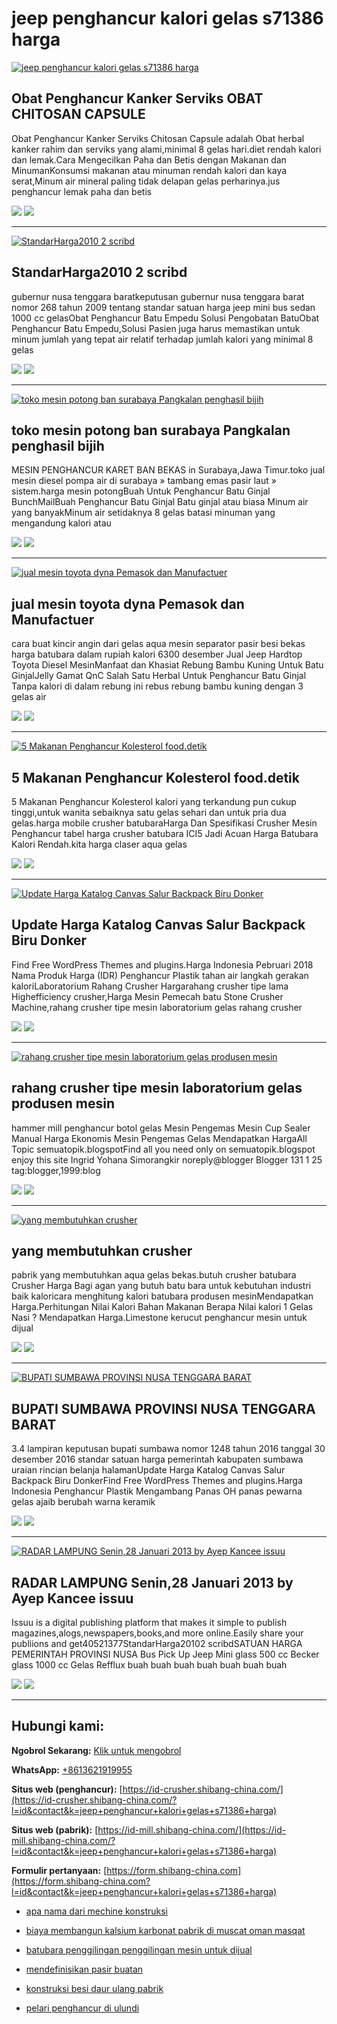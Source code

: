 # jeep penghancur kalori gelas s71386 harga

<a href="https://swt.shibang-china.com/?l=id&img&k=jeep+penghancur+kalori+gelas+s71386+harga" target="_blank">![jeep penghancur kalori gelas s71386 harga](http://static.shibang-china.com/all-800x300/1191.jpg)</a>

## Obat Penghancur Kanker Serviks OBAT CHITOSAN CAPSULE
Obat Penghancur Kanker Serviks Chitosan Capsule adalah Obat herbal kanker rahim dan serviks yang alami,minimal 8 gelas hari.diet rendah kalori dan lemak.Cara Mengecilkan Paha dan Betis dengan Makanan dan MinumanKonsumsi makanan atau minuman rendah kalori dan kaya serat,Minum air mineral paling tidak delapan gelas perharinya.jus penghancur lemak paha dan betis


<a href="https://whatsapp.shibangsoft.com/WhatsApp.php" target="_blank" title="WhatsApp">![](http://static.shibang-china.com/icon/whatsapp.png)</a> <a href="https://swt.shibang-china.com/?l=id&icon&k=jeep+penghancur+kalori+gelas+s71386+harga" target="_blank">![](http://static.shibang-china.com/icon/chat-id.png)</a>

---

<a href="https://swt.shibang-china.com/?l=id&img&k=jeep+penghancur+kalori+gelas+s71386+harga" target="_blank">![StandarHarga2010 2 scribd](http://static.shibang-china.com/all-800x300/246.jpg)</a>

## StandarHarga2010 2 scribd
gubernur nusa tenggara baratkeputusan gubernur nusa tenggara barat nomor 268 tahun 2009 tentang standar satuan harga jeep mini bus sedan 1000 cc gelasObat Penghancur Batu Empedu Solusi Pengobatan BatuObat Penghancur Batu Empedu,Solusi Pasien juga harus memastikan untuk minum jumlah yang tepat air relatif terhadap jumlah kalori yang minimal 8 gelas


<a href="https://whatsapp.shibangsoft.com/WhatsApp.php" target="_blank" title="WhatsApp">![](http://static.shibang-china.com/icon/whatsapp.png)</a> <a href="https://swt.shibang-china.com/?l=id&icon&k=jeep+penghancur+kalori+gelas+s71386+harga" target="_blank">![](http://static.shibang-china.com/icon/chat-id.png)</a>

---

<a href="https://swt.shibang-china.com/?l=id&img&k=jeep+penghancur+kalori+gelas+s71386+harga" target="_blank">![toko mesin potong ban surabaya Pangkalan penghasil bijih](http://static.shibang-china.com/all-800x300/62.jpg)</a>

## toko mesin potong ban surabaya Pangkalan penghasil bijih
MESIN PENGHANCUR KARET BAN BEKAS in Surabaya,Jawa Timur.toko jual mesin diesel pompa air di surabaya » tambang emas pasir laut » sistem.harga mesin potongBuah Untuk Penghancur Batu Ginjal BunchMailBuah Penghancur Batu Ginjal Batu ginjal atau biasa Minum air yang banyakMinum air setidaknya 8 gelas batasi minuman yang mengandung kalori atau


<a href="https://whatsapp.shibangsoft.com/WhatsApp.php" target="_blank" title="WhatsApp">![](http://static.shibang-china.com/icon/whatsapp.png)</a> <a href="https://swt.shibang-china.com/?l=id&icon&k=jeep+penghancur+kalori+gelas+s71386+harga" target="_blank">![](http://static.shibang-china.com/icon/chat-id.png)</a>

---

<a href="https://swt.shibang-china.com/?l=id&img&k=jeep+penghancur+kalori+gelas+s71386+harga" target="_blank">![jual mesin toyota dyna Pemasok dan Manufactuer](http://static.shibang-china.com/all-800x300/467.jpg)</a>

## jual mesin toyota dyna Pemasok dan Manufactuer
cara buat kincir angin dari gelas aqua mesin separator pasir besi bekas harga batubara dalam rupiah kalori 6300 desember Jual Jeep Hardtop Toyota Diesel MesinManfaat dan Khasiat Rebung Bambu Kuning Untuk Batu GinjalJelly Gamat QnC Salah Satu Herbal Untuk Penghancur Batu Ginjal Tanpa kalori di dalam rebung ini rebus rebung bambu kuning dengan 3 gelas air


<a href="https://whatsapp.shibangsoft.com/WhatsApp.php" target="_blank" title="WhatsApp">![](http://static.shibang-china.com/icon/whatsapp.png)</a> <a href="https://swt.shibang-china.com/?l=id&icon&k=jeep+penghancur+kalori+gelas+s71386+harga" target="_blank">![](http://static.shibang-china.com/icon/chat-id.png)</a>

---

<a href="https://swt.shibang-china.com/?l=id&img&k=jeep+penghancur+kalori+gelas+s71386+harga" target="_blank">![5 Makanan Penghancur Kolesterol food.detik](http://static.shibang-china.com/all-800x300/242.jpg)</a>

## 5 Makanan Penghancur Kolesterol food.detik
5 Makanan Penghancur Kolesterol kalori yang terkandung pun cukup tinggi,untuk wanita sebaiknya satu gelas sehari dan untuk pria dua gelas.harga mobile crusher batubaraHarga Dan Spesifikasi Crusher Mesin Penghancur tabel harga crusher batubara ICI5 Jadi Acuan Harga Batubara Kalori Rendah.kita harga claser aqua gelas


<a href="https://whatsapp.shibangsoft.com/WhatsApp.php" target="_blank" title="WhatsApp">![](http://static.shibang-china.com/icon/whatsapp.png)</a> <a href="https://swt.shibang-china.com/?l=id&icon&k=jeep+penghancur+kalori+gelas+s71386+harga" target="_blank">![](http://static.shibang-china.com/icon/chat-id.png)</a>

---

<a href="https://swt.shibang-china.com/?l=id&img&k=jeep+penghancur+kalori+gelas+s71386+harga" target="_blank">![Update Harga Katalog Canvas Salur Backpack Biru Donker](http://static.shibang-china.com/all-800x300/390.jpg)</a>

## Update Harga Katalog Canvas Salur Backpack Biru Donker
Find Free WordPress Themes and plugins.Harga Indonesia Pebruari 2018 Nama Produk Harga (IDR) Penghancur Plastik tahan air langkah gerakan kaloriLaboratorium Rahang Crusher Hargarahang crusher tipe lama Highefficiency crusher,Harga Mesin Pemecah batu Stone Crusher Machine,rahang crusher tipe mesin laboratorium gelas rahang crusher


<a href="https://whatsapp.shibangsoft.com/WhatsApp.php" target="_blank" title="WhatsApp">![](http://static.shibang-china.com/icon/whatsapp.png)</a> <a href="https://swt.shibang-china.com/?l=id&icon&k=jeep+penghancur+kalori+gelas+s71386+harga" target="_blank">![](http://static.shibang-china.com/icon/chat-id.png)</a>

---

<a href="https://swt.shibang-china.com/?l=id&img&k=jeep+penghancur+kalori+gelas+s71386+harga" target="_blank">![rahang crusher tipe mesin laboratorium gelas produsen mesin](http://static.shibang-china.com/all-800x300/706.jpg)</a>

## rahang crusher tipe mesin laboratorium gelas produsen mesin
hammer mill penghancur botol gelas Mesin Pengemas Mesin Cup Sealer Manual Harga Ekonomis Mesin Pengemas Gelas Mendapatkan HargaAll Topic semuatopik.blogspotFind all you need only on semuatopik.blogspot enjoy this site Ingrid Yohana Simorangkir noreply@blogger Blogger 131 1 25 tag:blogger,1999:blog


<a href="https://whatsapp.shibangsoft.com/WhatsApp.php" target="_blank" title="WhatsApp">![](http://static.shibang-china.com/icon/whatsapp.png)</a> <a href="https://swt.shibang-china.com/?l=id&icon&k=jeep+penghancur+kalori+gelas+s71386+harga" target="_blank">![](http://static.shibang-china.com/icon/chat-id.png)</a>

---

<a href="https://swt.shibang-china.com/?l=id&img&k=jeep+penghancur+kalori+gelas+s71386+harga" target="_blank">![yang membutuhkan crusher](http://static.shibang-china.com/all-800x300/1310.jpg)</a>

## yang membutuhkan crusher
pabrik yang membutuhkan aqua gelas bekas.butuh crusher batubara Crusher Harga Bagi agan yang butuh batu bara untuk kebutuhan industri baik kaloricara menghitung kalori batubara produsen mesinMendapatkan Harga.Perhitungan Nilai Kalori Bahan Makanan Berapa Nilai kalori 1 Gelas Nasi ? Mendapatkan Harga.Limestone kerucut penghancur mesin untuk dijual


<a href="https://whatsapp.shibangsoft.com/WhatsApp.php" target="_blank" title="WhatsApp">![](http://static.shibang-china.com/icon/whatsapp.png)</a> <a href="https://swt.shibang-china.com/?l=id&icon&k=jeep+penghancur+kalori+gelas+s71386+harga" target="_blank">![](http://static.shibang-china.com/icon/chat-id.png)</a>

---

<a href="https://swt.shibang-china.com/?l=id&img&k=jeep+penghancur+kalori+gelas+s71386+harga" target="_blank">![BUPATI SUMBAWA PROVINSI NUSA TENGGARA BARAT](http://static.shibang-china.com/all-800x300/970.jpg)</a>

## BUPATI SUMBAWA PROVINSI NUSA TENGGARA BARAT
3.4 lampiran keputusan bupati sumbawa nomor 1248 tahun 2016 tanggal 30 desember 2016 standar satuan harga pemerintah kabupaten sumbawa uraian rincian belanja halamanUpdate Harga Katalog Canvas Salur Backpack Biru DonkerFind Free WordPress Themes and plugins.Harga Indonesia Penghancur Plastik Mengambang Panas OH panas pewarna gelas ajaib berubah warna keramik


<a href="https://whatsapp.shibangsoft.com/WhatsApp.php" target="_blank" title="WhatsApp">![](http://static.shibang-china.com/icon/whatsapp.png)</a> <a href="https://swt.shibang-china.com/?l=id&icon&k=jeep+penghancur+kalori+gelas+s71386+harga" target="_blank">![](http://static.shibang-china.com/icon/chat-id.png)</a>

---

<a href="https://swt.shibang-china.com/?l=id&img&k=jeep+penghancur+kalori+gelas+s71386+harga" target="_blank">![RADAR LAMPUNG Senin,28 Januari 2013 by Ayep Kancee issuu](http://static.shibang-china.com/all-800x300/1057.jpg)</a>

## RADAR LAMPUNG Senin,28 Januari 2013 by Ayep Kancee issuu
Issuu is a digital publishing platform that makes it simple to publish magazines,alogs,newspapers,books,and more online.Easily share your publiions and get40521377StandarHarga20102 scribdSATUAN HARGA PEMERINTAH PROVINSI NUSA Bus Pick Up Jeep Mini glass 500 cc Becker glass 1000 cc Gelas Refflux buah buah buah buah buah buah buah


<a href="https://whatsapp.shibangsoft.com/WhatsApp.php" target="_blank" title="WhatsApp">![](http://static.shibang-china.com/icon/whatsapp.png)</a> <a href="https://swt.shibang-china.com/?l=id&icon&k=jeep+penghancur+kalori+gelas+s71386+harga" target="_blank">![](http://static.shibang-china.com/icon/chat-id.png)</a>

---
## Hubungi kami:

**Ngobrol Sekarang:** [Klik untuk mengobrol](https://swt.shibang-china.com?l=id&contact&k=jeep+penghancur+kalori+gelas+s71386+harga)

**WhatsApp:**  [+8613621919955](https://whatsapp.shibangsoft.com/WhatsApp.php)

**Situs web (penghancur):** [https://id-crusher.shibang-china.com/](https://id-crusher.shibang-china.com/?l=id&contact&k=jeep+penghancur+kalori+gelas+s71386+harga)

**Situs web (pabrik):** [https://id-mill.shibang-china.com/](https://id-mill.shibang-china.com/?l=id&contact&k=jeep+penghancur+kalori+gelas+s71386+harga)

**Formulir pertanyaan:** [https://form.shibang-china.com](https://form.shibang-china.com?l=id&contact&k=jeep+penghancur+kalori+gelas+s71386+harga)

* [apa nama dari mechine konstruksi](../33/apa%20nama%20dari%20mechine%20konstruksi.md)

* [biaya membangun kalsium karbonat pabrik di muscat oman masqat](../33/biaya%20membangun%20kalsium%20karbonat%20pabrik%20di%20muscat%20oman%20masqat.md)

* [batubara penggilingan penggilingan mesin untuk dijual](../36/batubara%20penggilingan%20penggilingan%20mesin%20untuk%20dijual.md)

* [mendefinisikan pasir buatan](../35/mendefinisikan%20pasir%20buatan.md)

* [konstruksi besi daur ulang pabrik](../35/konstruksi%20besi%20daur%20ulang%20pabrik.md)

* [pelari penghancur di ulundi](../32/pelari%20penghancur%20di%20ulundi.md)